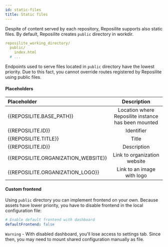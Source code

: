 ```yaml
---
id: static-files
title: Static files
---
```


Despite of content served by each repository, 
Reposilite supports also static files. 
By default, Reposilite creates `public` directory in workdir. 

```yaml
reposilite_working_directory/
  public/
    index.html
  # ...
```

Endpoints used to serve files located in `public` directory have the lowest priority.
Due to this fact, you cannot override routes registered by Reposilite using public files.

#### Placeholders

| Placeholder | Description |
| :-- | :---: |
| \{\{REPOSILITE.BASE_PATH}} | Location where Reposilite instance has been mounted |
| \{\{REPOSILITE.ID}} | Identifier |
| \{\{REPOSILITE.TITLE}} | Title |
| \{\{REPOSILITE.ID}} | Description |
| \{\{REPOSILITE.ORGANIZATION_WEBSITE}} | Link to organization website |
| \{\{REPOSILITE.ORGANIZATION_LOGO}} | Link to an image with logo |

#### Custom frontend

Using `public` directory you can implement frontend on your own.
Because assets have lower priority, 
you have to disable frontend in the local configuration file:

```yaml
# Enable default frontend with dashboard
defaultFrontend: false
```

`Warning` - With disabled dashboard, you'll lose access to settings tab.
Since then, you may need to mount shared configuration manually as file.

